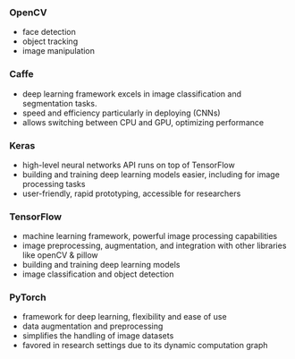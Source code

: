 ### OpenCV 
- face detection 
- object tracking
- image manipulation
### Caffe
- deep learning framework excels in image classification and segmentation tasks.
- speed and efficiency particularly in deploying (CNNs)
- allows switching between CPU and GPU, optimizing performance
### Keras
- high-level neural networks API runs on top of TensorFlow
- building and training deep learning models easier, including for image processing tasks
- user-friendly, rapid prototyping, accessible for researchers
### TensorFlow
- machine learning framework, powerful image processing capabilities
- image preprocessing, augmentation, and integration with other libraries like openCV & pillow
- building and training deep learning models
- image classification and object detection
### PyTorch
- framework for deep learning, flexibility and ease of use
- data augmentation and preprocessing
- simplifies the handling of image datasets
- favored in research settings due to its dynamic computation graph